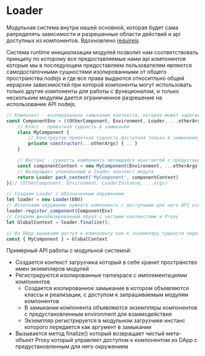 # Loader
Модульная система внутри нашей основной, которая будет сама рапределять зависимости и разрешенные области действий и api доступных из компонентов.
Вдохновлено [requirejs](http://requirejs.org/docs/api.html)

Система runtime инициализации модулей позволит нам соответствовать принципу по которому все предоставляемые нами api компонентов которые мы в последующем предоставляем пользователям являются самодостаточными сущностями изолированными от общего пространства nodejs и где все права выдаются относитльно общей иерархии зависимостей при которой компоненты могут использовать только другие компоненты для работы с функционалом, и только нескольким модулям дается ограниченное разрешение на использование API nodejs.

``` js
// Компонент - изолированное замыкание контекста, которое может зарегистироватся только в Loader, только с теми компонентами в области видимости что мы ему даем
const ComponentEnv = ((OtherComponent, Environment, Loader, ...otherArgs) => {
    // Класс - приватная сущность в замыкании
    class MyComponent {
        // Констркутор приватная сущность доступная только в замыкании, без возможности создать новый экземпляр из Dapp
        private constructor(...otherArgs) { .. }
    }

    // Инстанс - сущность компонента являющаяся константой с предустановленным окружением и аргументами 
    const componentContext = new MyComponent(Environment, ...otherArgs);
    // Возвращает упакованный в loader контекст модуля
    return Loader.pack_context('MyComponent', componentContext)
})// (OtherComponent, Environment, LoaderInstanse, ...args)

// Создаем Loader с обозначенным окружением
let loader = new Loader(ENV)
// Исполняем окружение нужного компонента с доступными для него API относительно упакованного контекста
loader.register_component(ComponentEnv)
// Создаем финализированный образ с чистыми контекстами и Proxy
let GlobalContext = loader.finalize();

// Из DApp вызываем доступ к компоненту как к экземпляру сущности через прокси
const { MyComponent } = GlobalContext
```

Примерный API работы с модульной системой:
- Создается контекст загрузчика который в себе хранит пространство имен экземпляров модулей
- Регистрируются изолированные namespace с имплементациями компонентов
    - Создается изолированное замыкание в котором объявляются классы и реализации, с доступом к запрашиваемым модулям компонентов
    - В замыкании компонента объявляются экземпляры компонентов с предустановленным environment для взаимодействия
    - Экземпляр регистрируется в модульном загрузчике инстанс которого передается как аргумент в замыкании
- Вызывается метод finalize() который возвращает чистый мета-объект Proxy который управляет доступом к компонентом из DApp с предустановленным для него окружением

